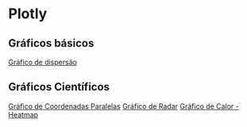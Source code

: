 # Plotly

## Gráficos básicos
[Gráfico de dispersão](https://github.com/souzaalmeidaluana/plotly_exemplos/blob/main/Grafico_Dispersao.ipynb)

## Gráficos Científicos
[Gráfico de Coordenadas Paralelas](https://github.com/souzaalmeidaluana/plotly_exemplos/blob/main/Grafico_coordenadas_paralelas.ipynb)
[Gráfico de Radar](https://github.com/souzaalmeidaluana/plotly_exemplos/blob/main/Grafico_de_radar.ipynb)
[Gráfico de Calor - Heatmap](https://github.com/souzaalmeidaluana/plotly_exemplos/blob/main/Heatmap.ipynb)
